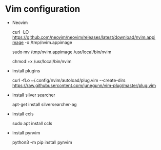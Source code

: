 # Vim configuration

- Neovim

    curl -LO https://github.com/neovim/neovim/releases/latest/download/nvim.appimage -o /tmp/nvim.appimage
    
    sudo mv /tmp/nvim.appimage /usr/local/bin/nvim
    
    chmod +x /usr/local/bin/nvim

- Install plugins

    curl -fLo ~/.config/nvim/autoload/plug.vim --create-dirs https://raw.githubusercontent.com/junegunn/vim-plug/master/plug.vim

- Install silver searcher

    apt-get install silversearcher-ag

- Install ccls

    sudo apt install ccls

- Install pynvim

    python3 -m pip install pynvim